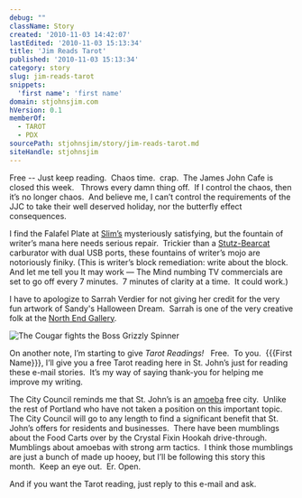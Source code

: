 ```yaml
---
debug: ""
className: Story
created: '2010-11-03 14:42:07'
lastEdited: '2010-11-03 15:13:34'
title: 'Jim Reads Tarot'
published: '2010-11-03 15:13:34'
category: story
slug: jim-reads-tarot
snippets:
  'first name': 'first name'
domain: stjohnsjim.com
hVersion: 0.1
memberOf:
  - TAROT
  - PDX
sourcePath: stjohnsjim/story/jim-reads-tarot.md
siteHandle: stjohnsjim
---
```

Free -- Just keep reading. &nbsp;Chaos time.&nbsp; crap.&nbsp; The James John Cafe is closed this week. &nbsp; Throws every damn thing off.&nbsp; If I control the chaos, then it&rsquo;s no longer chaos.&nbsp; And believe me, I can&rsquo;t control the requirements of the JJC to take their well deserved holiday, nor the butterfly effect consequences.

I find the Falafel Plate at [Slim&rsquo;s][0] mysteriously satisfying, but the fountain of writer&rsquo;s mana here needs serious repair.&nbsp; Trickier than a [Stutz-Bearcat][1] carburator with dual USB ports, these fountains of writer&rsquo;s mojo are notoriously finiky. (This is writer&rsquo;s block remediation: write about the block. And let me tell you It may work &mdash; The Mind numbing TV commercials are set to go off every 7 minutes.&nbsp; 7 minutes of clarity at a time.&nbsp; It could work.)

I have to apologize to Sarrah&nbsp;Verdier for not giving her credit for the very fun artwork of Sandy's Halloween Dream. &nbsp;Sarrah is one of the very creative folk at the [North End Gallery][2].

![The Cougar fights the Boss Grizzly Spinner][3]

On another note, I&rsquo;m starting to give _Tarot Readings!_ &nbsp;&nbsp;Free.&nbsp; To you.&nbsp; {{{First Name}}}, I&rsquo;ll give you a free Tarot reading here in St. John&rsquo;s just for reading these e-mail stories.&nbsp; It&rsquo;s my way of saying thank-you for helping me improve my writing.

The City Council reminds me that St. John&rsquo;s is an [amoeba][4] free city.&nbsp; Unlike the rest of Portland who have not taken a position on this important topic.&nbsp; The City Council will go to any length to find a significant benefit that St. John&rsquo;s offers for residents and businesses.&nbsp; There have been mumblings about the Food Carts over by the Crystal Fixin Hookah drive-through.&nbsp; Mumblings about amoebas with strong arm tactics.&nbsp; I think those mumblings are just a bunch of made up hooey, but I&rsquo;ll be following this story this month.&nbsp; Keep an eye out.&nbsp; Er. Open.

And if you want the Tarot reading, just reply to this e-mail and ask.&nbsp;

[0]: http://maps.google.com/maps/place?cid=14214202442705621592&amp;q=maps+slim's+bar&amp;gl=us
[1]: http://en.wikipedia.org/wiki/Stutz_Bearcat
[2]: http://www.cornerindustries.com/
[3]: http://stjohnsjim.com/bridgefight1.gif
[4]: http://www.google.com/imgres?imgurl=http://3.bp.blogspot.com/_vpDVqYqRvrs/SxFetaK2QAI/AAAAAAAAAyE/zeBGmmBx_Gw/s1600/070813_cartoon_7_contest_p465.gif&amp;imgrefurl=http://quehacecjw.blogspot.com/2009/11/amigas-with-amoebas.html&amp;h=340&amp;w=465&amp;sz=97&amp;tbnid=GTcQfn6x_ZSLbM:&amp;tbnh=94&amp;tbnw=128&amp;prev=/images%3Fq%3Damoeba%2Bcartoon&amp;zoom=1&amp;q=amoeba+cartoon&amp;usg=__xYTw4ap3uR0cPpY1sXOWgH_mrl8=&amp;sa=X&amp;ei=59jRTNHzM4yosAP4vqnFCw&amp;ved=0CCMQ9QEwBg